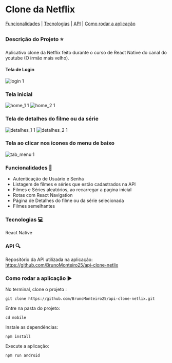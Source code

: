 # Clone da Netflix

[Funcionalidades](#funcionalidades-checkered_flag) | [Tecnologias](#tecnologias-computer) | [API](#api-mag) | [Como rodar a aplicação](#como-rodar-a-aplicação-arrow_forward)
##

### Descrição do Projeto :star:

Aplicativo clone da Netflix feito durante o curso de React Native do canal do youtube (O irmão mais velho).

#### Tela de Login

![login 1](https://user-images.githubusercontent.com/98993736/207734273-e541179a-d7ac-478c-9d16-046eeb671641.png)

### Tela inicial

![home_1 1](https://user-images.githubusercontent.com/98993736/207734735-ad72ad05-5745-42a8-a1c3-4ae54384e7dc.png)
![home_2 1](https://user-images.githubusercontent.com/98993736/207735042-e3fc29c5-e18a-4e79-97d8-33f26512345f.png)

### Tela de detalhes do filme ou da série

![detalhes_1 1](https://user-images.githubusercontent.com/98993736/207735346-409cd6f0-aaac-442e-a294-1ac48c23a702.png)
![detalhes_2 1](https://user-images.githubusercontent.com/98993736/207735783-6774af5d-a2c4-4abf-a4c9-7c42c90f92d8.png)

### Tela ao clicar nos icones do menu de baixo

![tab_menu 1](https://user-images.githubusercontent.com/98993736/207736214-2b93e863-cb5b-4b73-a6c6-1f59168718b5.png)

### Funcionalidades :checkered_flag:

- Autenticação de Usuário e Senha
- Listagem de filmes e séries que estão cadastrados na API
- Filmes e Séries aleatórios, ao recarregar a pagina inicial
- Rotas com React Navigation
- Página de Detalhes do filme ou da série selecionada
- Filmes semelhantes

### Tecnologias :computer:

React Native

### API :mag:

Repositório da API utilizada na aplicação: https://github.com/BrunoMonteiro25/api-clone-netlix

### Como rodar a aplicação :arrow_forward:

No terminal, clone o projeto : 

```
git clone https://github.com/BrunoMonteiro25/api-clone-netlix.git
```

Entre na pasta do projeto:  

```
cd mobile
```

Instale as dependências:

```
npm install
```

Execute a aplicação:

```
npm run android
```




